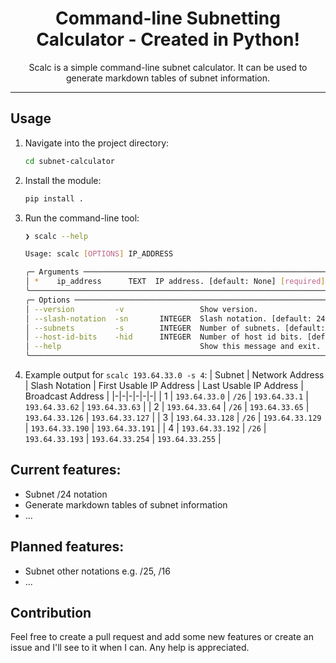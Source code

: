 <p align="center">
    <h1 align = "center">Command-line Subnetting Calculator - Created in Python!</h1>
</p>
<p align="center">
    Scalc is a simple command-line subnet calculator. It can be used to generate markdown tables of subnet information.
</p>
 
---

## Usage
1. Navigate into the project directory:
    ```bash
    cd subnet-calculator
    ```
2. Install the module:
    ```bash
    pip install .
    ```
3. Run the command-line tool:
    ```bash
    ❯ scalc --help

    Usage: scalc [OPTIONS] IP_ADDRESS

    ╭─ Arguments ────────────────────────────────────────────────────────────────────────╮
    │ *    ip_address      TEXT  IP address. [default: None] [required]                  │
    ╰────────────────────────────────────────────────────────────────────────────────────╯
    ╭─ Options ──────────────────────────────────────────────────────────────────────────╮
    │ --version         -v                 Show version.                                 │ 
    │ --slash-notation  -sn       INTEGER  Slash notation. [default: 24]                 │
    │ --subnets         -s        INTEGER  Number of subnets. [default: 2]               │
    │ --host-id-bits    -hid      INTEGER  Number of host id bits. [default: 8]          │
    │ --help                               Show this message and exit.                   │
    ╰────────────────────────────────────────────────────────────────────────────────────╯
    ```
4. Example output for `scalc 193.64.33.0 -s 4`:
    | Subnet | Network Address | Slash Notation | First Usable IP Address | Last Usable IP Address | Broadcast Address |
    |-|-|-|-|-|-|
    | 1 | `193.64.33.0` | `/26` | `193.64.33.1` | `193.64.33.62` | `193.64.33.63` |
    | 2 | `193.64.33.64` | `/26` | `193.64.33.65` | `193.64.33.126` | `193.64.33.127` |
    | 3 | `193.64.33.128` | `/26` | `193.64.33.129` | `193.64.33.190` | `193.64.33.191` |
    | 4 | `193.64.33.192` | `/26` | `193.64.33.193` | `193.64.33.254` | `193.64.33.255` |

## Current features:
- Subnet /24 notation
- Generate markdown tables of subnet information
- ...

## Planned features:
- Subnet other notations e.g. /25, /16
- ...

## Contribution
Feel free to create a pull request and add some new features or create an issue and I'll see to it when I can. Any help is appreciated.
